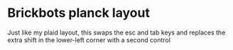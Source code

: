 # Brickbots planck layout

Just like my plaid layout, this swaps the esc and tab keys and replaces 
the extra shift in the lower-left corner with a second control


